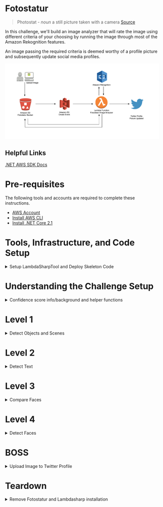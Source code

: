 # Fotostatur
  
> Photostat - _noun_ a still picture taken with a camera [Source](https://www.thesaurus.com/browse/photostat?s=ts)
  
In this challenge, we'll build an image analyzer that will rate the image using different criteria of your choosing by running the image through most of the Amazon Rekognition features.

An image passing the required criteria is deemed worthy of a profile picture and subsequently update social media profiles.

![](diagrams/fotostatur.png)

## Helpful Links
[.NET AWS SDK Docs](https://docs.aws.amazon.com/sdkfornet/v3/apidocs)

# Pre-requisites
The following tools and accounts are required to complete these instructions.

* [AWS Account](https://aws.amazon.com/)
* [Install AWS CLI](https://aws.amazon.com/cli/)
* [Install .NET Core 2.1](https://www.microsoft.com/net/download)

# Tools, Infrastructure, and Code Setup

<details>
<summary>Setup LambdaSharpTool and Deploy Skeleton Code</summary>

1) Clone the Repo and go to the `Fotostatur` directory.

1) Install/update the λ# tool.

    ```bash
    dotnet tool install -g MindTouch.LambdaSharp.Tool --version 0.4.0.4
    ```
    
    -- Or if already installed, to update:
    
    ```bash
    dotnet tool update -g MindTouch.LambdaSharp.Tool
    ```

1) Once installed/updated, the λ# CLI needs to be configured/updated.

    ```bash
    dotnet lash config
    ```

1) Initialize/update deployment tier with the λ# runtime.
    ```bash
    dotnet lash init --tier Sandbox
    ```

1) From the root of the cloned repo, deploy the skeleton code. **NOTE: This is the command to deploy any future changes.**
    ```bash
    dotnet lash deploy Fotostatur --tier Sandbox
    ```

    > See [Setup LambdaSharp CLI & Runtime](https://github.com/LambdaSharp/LambdaSharpTool/tree/master/Runtime#setup-lambdasharp-cli--runtime) for detailed instructions and more info about the LambdaSharpTool.
    > Note: LambdaSharp Contributors need to unset the `LAMBDASHARP` environment variable if you want to use `dotnet lash`

1) Find the `FotostaturPhotoBucket` bucket name in the CloudFormation outputs:

    > Hint: From the AWS console navigate to `Cloudformation` > `Sandbox-Fotostatur` > `Resources`

1) Test deployment by choosing an image to upload.

    In the command below replace `SOURCE_IMAGE.JPG` and `FOTO_STATUR_PHOTOBUCKET` for their respective names.
    
    From the directory where the image resides, run the command:
    
    ```bash
    aws s3 cp SOURCE_IMAGE.JPG s3://FOTO_STATUR_PHOTOBUCKET/images/SOURCE_IMAGE.JPG
    ```
    
    > Note: It is being uploaded to an `images` path.
 
1) Check the lambda function's CloudWatch logs to see if it was invoked with the S3 Upload. In the logs it should show the final score of 0.

1) From the directory where the image resides delete the image from S3.
    ```bash
    rm s3://FOTO_STATUR_PHOTOBUCKET/images/SOURCE_IMAGE.JPG
    ```
    
    > Note: It is being deleted from an `images` path.
    
> Note: While you could use the AWS console to upload an image, it's highly recommended for speedier development to use the AWS CLI to upload and remove images from S3.

</details>
 
# Understanding the Challenge Setup

<details>
<summary>Confidence score info/background and helper functions</summary>

### Confidence Scores

[About Confidence scores](https://aws.amazon.com/rekognition/faqs/#Object_and_Scene_Detection)
```
A confidence score is a number between 0 and 100 that indicates the probability that a given prediction is correct.
```

Confidence scores are provided in most responses from Rekognition.

### Helper Function

A helper function to add totals is provided. Use the following code snippet when needed:

```
AddTotals("criteria label", (float) 99.1234);
```

Where `criteria label` is any string to identify the criteria, and the `float` which is the confidence score.

</details>

# Level 1

<details>
<summary>Detect Objects and Scenes</summary>

In `Fotostatur.ImageAnalyzer/Functions.cs` edit the `DetectLabels` and `ScoreLabels` methods.

[DetectLabelsAsync Method](https://docs.aws.amazon.com/sdkfornet/v3/apidocs/items/Rekognition/MRekognitionDetectLabelsAsyncDetectLabelsRequestCancellationToken.html)

1) Detect the labels from the image uploaded.
1) Score the results from detect labels using the `AddTotals` helper function to keep a running total.

Test your code by using the CLI commands above to deploy, upload and remove images from S3.

Use CloudWatch to see the final score change based on criteria added.    

</details>

# Level 2

<details>
<summary>Detect Text</summary>

In `Fotostatur.ImageAnalyzer/Functions.cs` edit the `DetectText` and `ScoreText` methods.

[DetectTextAsync Method](https://docs.aws.amazon.com/sdkfornet/v3/apidocs/items/Rekognition/MRekognitionDetectTextAsyncDetectTextRequestCancellationToken.html)

1) Detect any text from the image uploaded.
1) Score the results from detect text using the `AddTotals` helper function to keep a running total.

Test your code by using the CLI commands above to deploy, upload and remove images from S3.

Use CloudWatch to see the final score change based on criteria added.

</details>

# Level 3

<details>
<summary>Compare Faces</summary>

In `Fotostatur.ImageAnalyzer/Functions.cs` edit the `CompareFaces` and `ScoreCompare` methods.

[CompareFacesAsync Method](https://docs.aws.amazon.com/sdkfornet/v3/apidocs/items/Rekognition/MRekognitionCompareFacesAsyncCompareFacesRequestCancellationToken.html)

1) Add a "headshot" of someone to the `Fotostatur/headshots` directory.
1) In `Fotostatur/Module.yml`, find `HeadshotFileName` and replace the `TODO` with the filename (include extension) of the headshot.
    > Note: These variables can be accessed from: `_headshotFileName`, `_comparingImageBucket`, and `_comparingImageKey`. See `InitializeAsync` in `Fotostatur.ImageAnalyzer/Functions.cs`.
1) Compare the headshot and the image uploaded.
1) Score the results from comparison using the `AddTotals` helper function to keep a running total.

Test your code by using the CLI commands above to deploy, upload and remove images from S3.

Use CloudWatch to see the final score change based on criteria added.

</details>

# Level 4

<details>
<summary>Detect Faces</summary>

In `Fotostatur.ImageAnalyzer/Functions.cs` edit the `DetectFaces` and `ScoreFaces` methods.

[DetectFacesAsync Method](https://docs.aws.amazon.com/sdkfornet/v3/apidocs/items/Rekognition/MRekognitionDetectFacesAsyncDetectFacesRequestCancellationToken.html)
[DetectFacesAPI](https://docs.aws.amazon.com/rekognition/latest/dg/API_DetectFaces.html)

1) Detect faces from the image uploaded.
1) See `ScoreFaces` for a commented list of objects to generate criteria with. Use at least one.
1) Score the results from generated criteria using the `AddTotals` helper function to keep a running total.

Test your code by using the CLI commands above to deploy, upload and remove images from S3.

Use CloudWatch to see the final score change based on criteria added.

</details>

# BOSS

<details>
<summary>Upload Image to Twitter Profile</summary>

To obtain Twitter keys, use the steps provided at the presentation. To create tokens you must have a Twitter account and create an app on the [Twitter Developer Site](https://developer.twitter.com/en/apps).

1) Encrypt the Twitter keys `TwitterConsumerKey`, `TwitterConsumerSecret`, `TwitterAccessToken`, `TwitterAccessSecret`.

    ```bash
    lash encrypt SECRET
    ```

    You will need to uncomment the `TwitterConsumerKey`, `TwitterConsumerSecret`, `TwitterAccessToken`, `TwitterAccessSecret` in `Fotostatur/Module.yml` and add each encrypted value to their respective location. 

1) In `Fotostatur.ImageAnalyzer/Functions.cs` edit the `DownloadS3Image` method and uncomment `await DownloadS3Image();` in method `ProcessMessageAsync`.
    
    `DownloadS3Image` should download and save the image locally from S3.
    
    > See [TransferUtility](https://docs.aws.amazon.com/sdkfornet/v3/apidocs/items/S3/TTransferUtility.html) for easy download from S3 to local file.
    
1) In `Fotostatur.ImageAnalyzer/Functions.cs` edit the `ResizeImage` method and uncomment `ResizeImage();` in method `ProcessMessageAsync`.

    `ResizeImage` should resize the image downloaded and save locally to another location.
    
    > See [ImageSharp Resize Example](https://github.com/SixLabors/ImageSharp#api)
    
1) In `Fotostatur.ImageAnalyzer/Functions.cs` edit the `TwitterUpload` method to change the `LOCAL FILE PATH` and uncomment `TwitterUpload();` in method `ProcessMessageAsync`.

1) In `Fotostatur.ImageAnalyzer/Functions.cs` edit the `_criteriaThreshold` from `50` to desired number in method `InitializeAsync`.

1) (Optional) In `Fotostatur.ImageAnalyzer/Functions.cs` edit the `UploadImage` method and uncomment `UploadImage();` in method `ProcessMessageAsync`.

    > See [TransferUtility](https://docs.aws.amazon.com/sdkfornet/v3/apidocs/items/S3/TTransferUtility.html) for easy upload to S3 from local file.

Test your code by using the CLI commands above to deploy, upload and remove images from S3.

Use CloudWatch to see the final score change based on criteria added.

Check Twitter for the new profile picture.

</details>

# Teardown

<details>
<summary>Remove Fotostatur and Lambdasharp installation</summary>

### Removing Fotostatur

1) Empty the S3 bucket for `Fotostatur` (the one uploading images to).
1) On the CloudFormation page in the AWS console, select the stack named `{tier}-Fotostatur`, click `Actions` and then `Delete Stack`.

### Removing LambdaSharp Tier Installation

1) On the S3 bucket page in the AWS console, empty the bucket that begins with `{tier}-lambdasharp-s3package`.
1) Delete the stack `{tier}-LambdaSharp`

### Removing the LambdaSharpTool Installation

1) On the S3 bucket page in the AWS console, empty the bucket that begins with `lambdasharptool-default-deploymentbucket`.
1) Remove the cli profile stack named `LambdaSharpTool-{cli-profile}`.

</details>